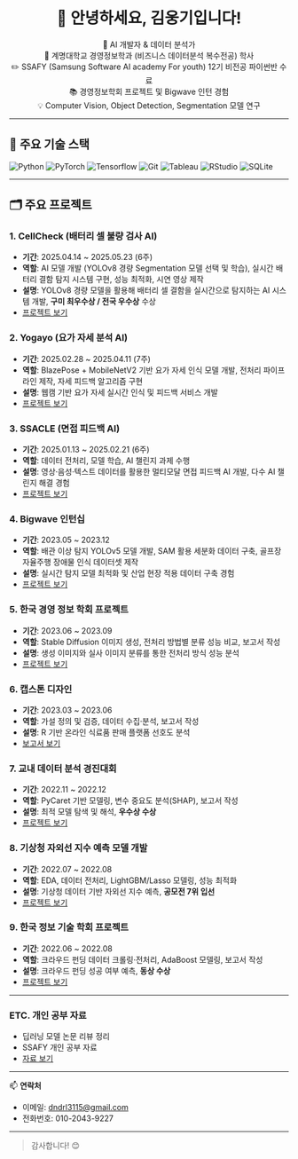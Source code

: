 <h1 align="center">👋 안녕하세요, 김웅기입니다!</h1>
<p align="center">
  🌱 AI 개발자 & 데이터 분석가<br>
  🏫 계명대학교 경영정보학과 (비즈니스 데이터분석 복수전공) 학사<br>
  ✏️ SSAFY (Samsung Software AI academy For youth) 12기 비전공 파이썬반 수료<br>
  📚 경영정보학회 프로젝트 및 Bigwave 인턴 경험<br>
  💡 Computer Vision, Object Detection, Segmentation 모델 연구<br>
</p>

---

## 🔧 주요 기술 스택

![Python](https://img.shields.io/badge/Python-3776AB?logo=python&logoColor=white)
![PyTorch](https://img.shields.io/badge/PyTorch-EE4C2C?logo=pytorch&logoColor=white)
![Tensorflow](https://img.shields.io/badge/Tensorflow-FFBB00?logo=tensorflow&logoColor=black)
![Git](https://img.shields.io/badge/Git-F05032?logo=git&logoColor=white)
![Tableau](https://img.shields.io/badge/Tableau-E97627?logo=Tableau&logoColor=white)
![RStudio](https://img.shields.io/badge/RStudio-75AADB?logo=RStudio&logoColor=white)
![SQLite](https://img.shields.io/badge/SQLite-003B57?logo=sqlite&logoColor=white)

---

## 🗂 주요 프로젝트

### 1. CellCheck (배터리 셀 불량 검사 AI)  
- **기간**: 2025.04.14 ~ 2025.05.23 (6주)  
- **역할**: AI 모델 개발 (YOLOv8 경량 Segmentation 모델 선택 및 학습), 실시간 배터리 결함 탐지 시스템 구현, 성능 최적화, 시연 영상 제작  
- **설명**: YOLOv8 경량 모델을 활용해 배터리 셀 결함을 실시간으로 탐지하는 AI 시스템 개발, **구미 최우수상 / 전국 우수상** 수상  
- [프로젝트 보기](https://github.com/wwwoong1/cellcheck)

### 2. Yogayo (요가 자세 분석 AI)  
- **기간**: 2025.02.28 ~ 2025.04.11 (7주)  
- **역할**: BlazePose + MobileNetV2 기반 요가 자세 인식 모델 개발, 전처리 파이프라인 제작, 자세 피드백 알고리즘 구현  
- **설명**: 웹캠 기반 요가 자세 실시간 인식 및 피드백 서비스 개발  
- [프로젝트 보기](https://github.com/wwwoong1/yogayo)

### 3. SSACLE (면접 피드백 AI)  
- **기간**: 2025.01.13 ~ 2025.02.21 (6주)  
- **역할**: 데이터 전처리, 모델 학습, AI 챌린지 과제 수행  
- **설명**: 영상·음성·텍스트 데이터를 활용한 멀티모달 면접 피드백 AI 개발, 다수 AI 챌린지 해결 경험  
- [프로젝트 보기](https://github.com/wwwoong1/SSACLE)

### 4. Bigwave 인턴십  
- **기간**: 2023.05 ~ 2023.12  
- **역할**: 배관 이상 탐지 YOLOv5 모델 개발, SAM 활용 세분화 데이터 구축, 골프장 자율주행 장애물 인식 데이터셋 제작  
- **설명**: 실시간 탐지 모델 최적화 및 산업 현장 적용 데이터 구축 경험  
- [프로젝트 보기](https://github.com/wwwoong1/bigwave)

### 5. 한국 경영 정보 학회 프로젝트  
- **기간**: 2023.06 ~ 2023.09  
- **역할**: Stable Diffusion 이미지 생성, 전처리 방법별 분류 성능 비교, 보고서 작성  
- **설명**: 생성 이미지와 실사 이미지 분류를 통한 전처리 방식 성능 분석  
- [프로젝트 보기](https://github.com/wwwoong1/kmis_2)

### 6. 캡스톤 디자인  
- **기간**: 2023.03 ~ 2023.06  
- **역할**: 가설 정의 및 검증, 데이터 수집·분석, 보고서 작성  
- **설명**: R 기반 온라인 식료품 판매 플랫폼 선호도 분석  
- [보고서 보기](https://github.com/wwwoong1/caps)

### 7. 교내 데이터 분석 경진대회  
- **기간**: 2022.11 ~ 2022.12  
- **역할**: PyCaret 기반 모델링, 변수 중요도 분석(SHAP), 보고서 작성  
- **설명**: 최적 모델 탐색 및 해석, **우수상 수상**  
- [프로젝트 보기](https://github.com/wwwoong1/Intra-school-competition)

### 8. 기상청 자외선 지수 예측 모델 개발  
- **기간**: 2022.07 ~ 2022.08  
- **역할**: EDA, 데이터 전처리, LightGBM/Lasso 모델링, 성능 최적화  
- **설명**: 기상청 데이터 기반 자외선 지수 예측, **공모전 7위 입선**  
- [프로젝트 보기](https://github.com/wwwoong1/Meteorological)

### 9. 한국 정보 기술 학회 프로젝트  
- **기간**: 2022.06 ~ 2022.08  
- **역할**: 크라우드 펀딩 데이터 크롤링·전처리, AdaBoost 모델링, 보고서 작성  
- **설명**: 크라우드 펀딩 성공 여부 예측, **동상 수상**  
- [프로젝트 보기](https://github.com/wwwoong1/kmis)

---

### ETC. 개인 공부 자료  
- 딥러닝 모델 논문 리뷰 정리  
- SSAFY 개인 공부 자료  
- [자료 보기](https://github.com/wwwoong1/study)  

---

📫 **연락처**  
- 이메일: dndrl3115@gmail.com  
- 전화번호: 010-2043-9227  

---

> 감사합니다! 😊

